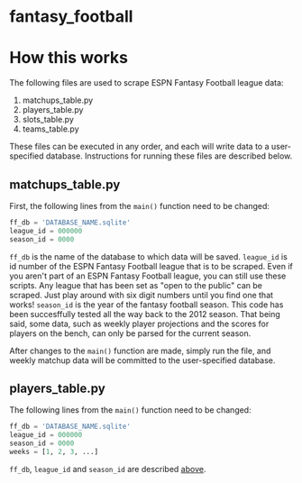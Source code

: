 # fantasy_football

# How this works

The following files are used to scrape ESPN Fantasy Football league data:

1. matchups_table.py
2. players_table.py
3. slots_table.py
4. teams_table.py

These files can be executed in any order, and each will write data to a user-specified database. Instructions for running these files are described below.

## matchups_table.py

First, the following lines from the ```main()``` function need to be changed:

```python
ff_db = 'DATABASE_NAME.sqlite'
league_id = 000000
season_id = 0000
```

```ff_db``` is the name of the database to which data will be saved. ```league_id``` is id number of the ESPN Fantasy Football league that is to be scraped. Even if you aren't part of an ESPN Fantasy Football league, you can still use these scripts. Any league that has been set as "open to the public" can be scraped. Just play around with six digit numbers until you find one that works! ```season_id``` is the year of the fantasy football season. This code has been succesffully tested all the way back to the 2012 season. That being said, some data, such as weekly player projections and the scores for players on the bench, can only be parsed for the current season.

After changes to the ```main()``` function are made, simply run the file, and weekly matchup data will be committed to the user-specified database.

## players_table.py

The following lines from the ```main()``` function need to be changed:

```python
ff_db = 'DATABASE_NAME.sqlite'
league_id = 000000
season_id = 0000
weeks = [1, 2, 3, ...]
```

```ff_db```, ```league_id``` and ```season_id``` are described [above](#matchups_table.py).
